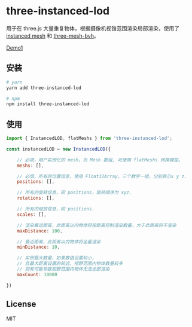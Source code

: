 # three-instanced-lod

用于在 three.js 大量重复物体，根据摄像机视锥范围渲染局部渲染，使用了 [instanced mesh](https://threejs.org/examples/?q=instanc#webgl_instancing_performance) 和 [three-mesh-bvh](https://github.com/gkjohnson/three-mesh-bvh)。

[Demo1](https://github.com/xianziljl/three-instanced-lod)


## 安装

```bash
# yarn
yarn add three-instanced-lod

# npm
npm install three-instanced-lod
```

## 使用
```javascript
import { InstancedLOD, flatMeshs } from 'three-instanced-lod';

const instancedLOD = new InstancedLOD({

    // 必填，用户实例化的 mesh，为 Mesh 数组, 可使用 flatMeshs 转换模型。
    meshs: [],

    // 必填，所有的位置信息，使用 Float32Array，三个数字一组，分别表示x y z.
    positions: [],

    // 所有的旋转信息，同 positions，旋转顺序为 xyz.
    rotations: [],

    // 所有的缩放信息，同 positions.
    scales: [],

    // 渲染最远距离，此距离以内物体将按距离控制渲染数量，大于此距离将不渲染
    maxDistance: 100,

    // 最近距离，此距离以内物体将全量渲染
    minDistance: 10,

    // 实例最大数量，如果数值设置较小，
    // 且最大距离设置的较远，视野范围内物体数量较多
    // 则有可能导致视野范围内物体无法全部渲染
    maxCount: 10000

})
```

## License

MIT
